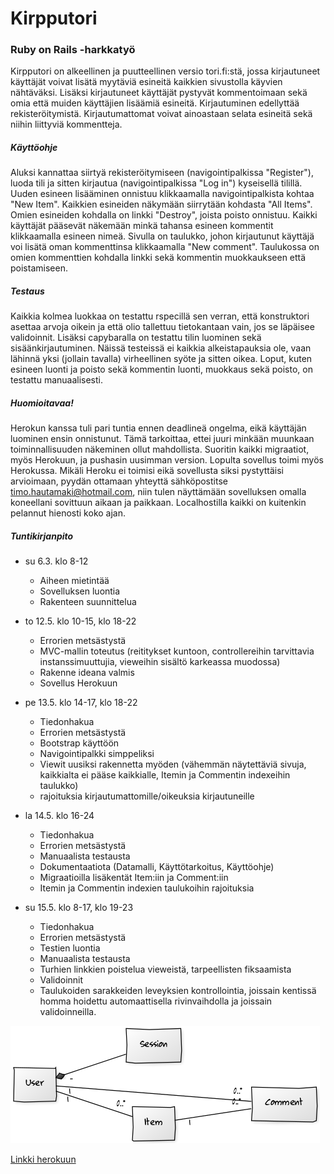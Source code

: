 # Kirpputori


### Ruby on Rails -harkkatyö


Kirpputori on alkeellinen ja puutteellinen versio tori.fi:stä, jossa kirjautuneet käyttäjät voivat lisätä myytäviä esineitä kaikkien sivustolla käyvien nähtäväksi. Lisäksi kirjautuneet käyttäjät pystyvät kommentoimaan sekä omia että muiden käyttäjien lisäämiä esineitä. Kirjautuminen edellyttää rekisteröitymistä. Kirjautumattomat voivat ainoastaan selata esineitä sekä niihin liittyviä kommentteja.

##### Käyttöohje

Aluksi kannattaa siirtyä rekisteröitymiseen (navigointipalkissa "Register"), luoda tili ja sitten kirjautua (navigointipalkissa "Log in") kyseisellä tilillä. Uuden esineen lisääminen onnistuu klikkaamalla navigointipalkista kohtaa "New Item". Kaikkien esineiden näkymään siirrytään kohdasta "All Items". Omien esineiden kohdalla on linkki "Destroy", joista poisto onnistuu. Kaikki käyttäjät pääsevät näkemään minkä tahansa esineen kommentit klikkaamalla esineen nimeä. Sivulla on taulukko, johon kirjautunut käyttäjä voi lisätä oman kommenttinsa klikkaamalla "New comment". Taulukossa on omien kommenttien kohdalla linkki sekä kommentin muokkaukseen että poistamiseen.

##### Testaus

Kaikkia kolmea luokkaa on testattu rspecillä sen verran, että konstruktori asettaa arvoja oikein ja että olio tallettuu tietokantaan vain, jos se läpäisee validoinnit. Lisäksi capybaralla on testattu tilin luominen sekä sisäänkirjautuminen. Näissä testeissä ei kaikkia alkeistapauksia ole, vaan lähinnä yksi (jollain tavalla) virheellinen syöte ja sitten oikea. Loput, kuten esineen luonti ja poisto sekä kommentin luonti, muokkaus sekä poisto, on testattu manuaalisesti.

##### Huomioitavaa!

Herokun kanssa tuli pari tuntia ennen deadlineä ongelma, eikä käyttäjän luominen ensin onnistunut. Tämä tarkoittaa, ettei juuri minkään muunkaan toiminnallisuuden näkeminen ollut mahdollista. Suoritin kaikki migraatiot, myös Herokuun, ja pushasin uusimman version. Lopulta sovellus toimi myös Herokussa. Mikäli Heroku ei toimisi eikä sovellusta siksi pystyttäisi arvioimaan, pyydän ottamaan yhteyttä sähköpostitse timo.hautamaki@hotmail.com, niin tulen näyttämään sovelluksen omalla koneellani sovittuun aikaan ja paikkaan. Localhostilla kaikki on kuitenkin pelannut hienosti koko ajan.

##### Tuntikirjanpito

 * su 6.3. klo 8-12

   - Aiheen mietintää 
   - Sovelluksen luontia 
   - Rakenteen suunnittelua

 * to 12.5. klo 10-15, klo 18-22

   - Errorien metsästystä
   - MVC-mallin toteutus (reititykset kuntoon, controllereihin tarvittavia instanssimuuttujia, vieweihin sisältö karkeassa muodossa)
   - Rakenne ideana valmis
   - Sovellus Herokuun
    
 * pe 13.5. klo 14-17, klo 18-22
   
   - Tiedonhakua
   - Errorien metsästystä
   - Bootstrap käyttöön
   - Navigointipalkki simppeliksi
   - Viewit uusiksi rakennetta myöden (vähemmän näytettäviä sivuja, kaikkialta ei pääse kaikkialle, Itemin ja Commentin indexeihin taulukko)
   - rajoituksia kirjautumattomille/oikeuksia kirjautuneille

 * la 14.5. klo 16-24

   - Tiedonhakua
   - Errorien metsästystä
   - Manuaalista testausta
   - Dokumentaatiota (Datamalli, Käyttötarkoitus, Käyttöohje)
   - Migraatioilla lisäkentät Item:iin ja Comment:iin
   - Itemin ja Commentin indexien taulukoihin rajoituksia

 * su 15.5. klo 8-17, klo 19-23

   - Tiedonhakua
   - Errorien metsästystä
   - Testien luontia
   - Manuaalista testausta
   - Turhien linkkien poistelua vieweistä, tarpeellisten fiksaamista
   - Validoinnit
   - Taulukoiden sarakkeiden leveyksien kontrollointia, joissain kentissä homma hoidettu automaattisella rivinvaihdolla ja joissain validoinneilla.

![Luokkakaavio](datamalli.png)

[Linkki herokuun](https://fast-shelf-18517.herokuapp.com/)
